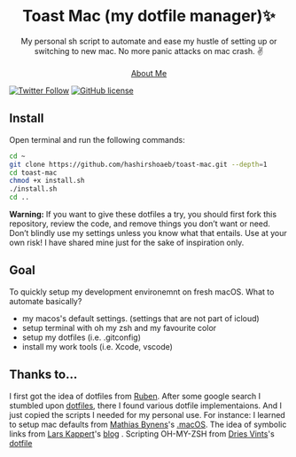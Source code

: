 <!-- PROJECT LOGO -->
<br />
<p align="center">
  <h1 align="center">Toast Mac (my dotfile manager)✨</h1>
  <p align="center">
    My personal sh script to automate and ease my hustle of setting up or switching to new mac. No more panic attacks on mac crash. ✌️
    <br />
    <br />
    <a href="https://hashirshoaeb.com">About Me</a>
  </p>
</p>


[![Twitter Follow](https://img.shields.io/twitter/follow/hashirshoaeb?color=ffcc66&logo=twitter&logoColor=ffffff&style=for-the-badge)](https://twitter.com/hashirshoaeb)
[![GitHub license](https://img.shields.io/github/license/hashirshoaeb/toast-mac?style=for-the-badge)](https://github.com/hashirshoaeb/toast-mac/blob/master/LICENSE)


## Install
Open terminal and run the following commands:

```bash
cd ~
git clone https://github.com/hashirshoaeb/toast-mac.git --depth=1
cd toast-mac
chmod +x install.sh
./install.sh
cd ..
```
**Warning:** If you want to give these dotfiles a try, you should first fork this repository, review the code, and remove things you don’t want or need. Don’t blindly use my settings unless you know what that entails. Use at your own risk! I have shared mine just for the sake of inspiration only.

## Goal
To quickly setup my development environemnt on fresh macOS. What to automate basically?
- my macos's default settings. (settings that are not part of icloud)
- setup terminal with oh my zsh and my favourite color
- setup my dotfiles (i.e. .gitconfig)
- install my work tools (i.e. Xcode, vscode) 

## Thanks to...
I first got the idea of dotfiles from [Ruben](https://github.com/rubenvereecken/dotfiles). After some google search I stumbled upon [dotfiles](https://dotfiles.github.io/), there I found various dotfile implementaions. And I just copied the scripts I needed for my personal use. For instance: I learned to setup mac defaults from [Mathias Bynens](https://github.com/mathiasbynens)'s [.macOS](https://github.com/mathiasbynens/dotfiles/blob/master/.macos). The idea of symbolic links from [Lars Kappert](https://github.com/webpro)'s [blog](https://www.webpro.nl/articles/getting-started-with-dotfiles) . Scripting OH-MY-ZSH from [Dries Vints](https://github.com/driesvints)'s [dotfile](https://github.com/driesvints/dotfiles/blob/main/fresh.sh)
